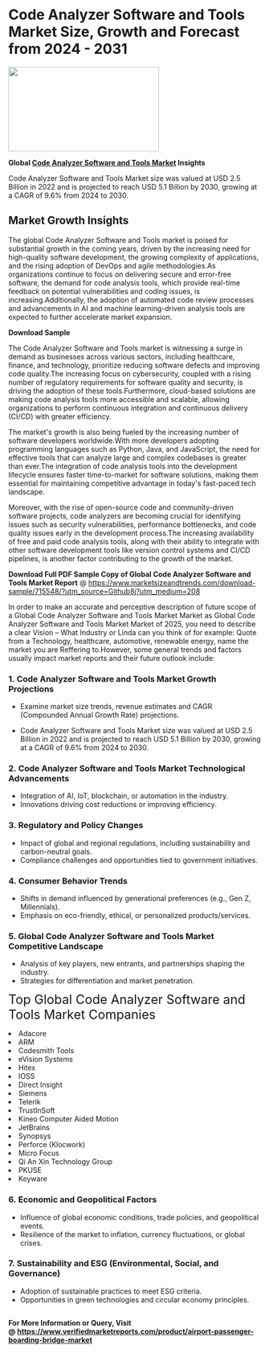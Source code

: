 <H1>Code Analyzer Software and Tools Market Size, Growth and Forecast from 2024 - 2031</H1><img class="aligncenter size-medium wp-image-584254" src="https://thirdeyenews.in/wp-content/uploads/2024/09/Global-Market-Research-300x168.jpeg" alt="" width="300" height="168" /><p><strong>Global&nbsp;<a href="https://www.marketsizeandtrends.com/download-sample/715548/?utm_source=Github8j?utm_medium=208">Code Analyzer Software and Tools Market</a> Insights</strong></p><p>Code Analyzer Software and Tools Market size was valued at USD 2.5 Billion in 2022 and is projected to reach USD 5.1 Billion by 2030, growing at a CAGR of 9.6% from 2024 to 2030.</p><p><h2>Market Growth Insights</h2> <p>The global Code Analyzer Software and Tools market is poised for substantial growth in the coming years, driven by the increasing need for high-quality software development, the growing complexity of applications, and the rising adoption of DevOps and agile methodologies.As organizations continue to focus on delivering secure and error-free software, the demand for code analysis tools, which provide real-time feedback on potential vulnerabilities and coding issues, is increasing.Additionally, the adoption of automated code review processes and advancements in AI and machine learning-driven analysis tools are expected to further accelerate market expansion.</p> <p><strong>Download Sample</strong></p> <p>The Code Analyzer Software and Tools market is witnessing a surge in demand as businesses across various sectors, including healthcare, finance, and technology, prioritize reducing software defects and improving code quality.The increasing focus on cybersecurity, coupled with a rising number of regulatory requirements for software quality and security, is driving the adoption of these tools.Furthermore, cloud-based solutions are making code analysis tools more accessible and scalable, allowing organizations to perform continuous integration and continuous delivery (CI/CD) with greater efficiency.</p> <p>The market's growth is also being fueled by the increasing number of software developers worldwide.With more developers adopting programming languages such as Python, Java, and JavaScript, the need for effective tools that can analyze large and complex codebases is greater than ever.The integration of code analysis tools into the development lifecycle ensures faster time-to-market for software solutions, making them essential for maintaining competitive advantage in today's fast-paced tech landscape.</p> <p>Moreover, with the rise of open-source code and community-driven software projects, code analyzers are becoming crucial for identifying issues such as security vulnerabilities, performance bottlenecks, and code quality issues early in the development process.The increasing availability of free and paid code analysis tools, along with their ability to integrate with other software development tools like version control systems and CI/CD pipelines, is another factor contributing to the growth of the market.</p> <p><span class=""><strong>Download Full PDF Sample Copy of Global Code Analyzer Software and Tools Market Report</strong> @ <a href="https://www.marketsizeandtrends.com/download-sample/715548/?utm_source=Github8j?utm_medium=208" target="_blank">https://www.marketsizeandtrends.com/download-sample/715548/?utm_source=Github8j?utm_medium=208</a></span></p><p>In order to make an accurate and perceptive description of future scope of a Global&nbsp;Code Analyzer Software and Tools Market Market as Global&nbsp;Code Analyzer Software and Tools Market Market of 2025, you need to describe a clear Vision &ndash; What Industry or Linda can you think of for example: Quote from a Technology, healthcare, automotive, renewable energy, name the market you are Reffering to.However, some general trends and factors usually impact market reports and their future outlook include:</p><h3>1.&nbsp;<strong>Code Analyzer Software and Tools Market Growth Projections</strong></h3><ul><li>Examine market size trends, revenue estimates and CAGR (Compounded Annual Growth Rate) projections.</li><li><p>Code Analyzer Software and Tools Market size was valued at USD 2.5 Billion in 2022 and is projected to reach USD 5.1 Billion by 2030, growing at a CAGR of 9.6% from 2024 to 2030.</p></li></ul><h3>2.&nbsp;<strong>Code Analyzer Software and Tools Market Technological Advancements</strong></h3><ul><li>Integration of AI, IoT, blockchain, or automation in the industry.</li><li>Innovations driving cost reductions or improving efficiency.</li></ul><h3>3.&nbsp;<strong>Regulatory and Policy Changes</strong></h3><ul><li>Impact of global and regional regulations, including sustainability and carbon-neutral goals.</li><li>Compliance challenges and opportunities tied to government initiatives.</li></ul><h3>4.&nbsp;<strong>Consumer Behavior Trends</strong></h3><ul><li>Shifts in demand influenced by generational preferences (e.g., Gen Z, Millennials).</li><li>Emphasis on eco-friendly, ethical, or personalized products/services.</li></ul><h3>5.&nbsp;<strong>Global Code Analyzer Software and Tools Market Competitive Landscape</strong></h3><ul><li>Analysis of key players, new entrants, and partnerships shaping the industry.</li><li>Strategies for differentiation and market penetration.</li></ul><p data-pm-slice="1 1 []"><span style="color: inherit; font-family: inherit; font-size: 25px;">Top Global Code Analyzer Software and Tools Market Companies</span></p><div class="" data-test-id=""><p><li>Adacore</li><li> ARM</li><li> Codesmith Tools</li><li> eVision Systems</li><li> Hitex</li><li> IOSS</li><li> Direct Insight</li><li> Siemens</li><li> Telerik</li><li> TrustInSoft</li><li> Kineo Computer Aided Motion</li><li> JetBrains</li><li> Synopsys</li><li> Perforce (Klocwork)</li><li> Micro Focus</li><li> Qi An Xin Technology Group</li><li> PKUSE</li><li> Keyware</li></p></div><h3>6.&nbsp;<strong>Economic and Geopolitical Factors</strong></h3><ul><li>Influence of global economic conditions, trade policies, and geopolitical events.</li><li>Resilience of the market to inflation, currency fluctuations, or global crises.</li></ul><h3>7.&nbsp;<strong>Sustainability and ESG (Environmental, Social, and Governance)</strong></h3><ul><li>Adoption of sustainable practices to meet ESG criteria.</li><li>Opportunities in green technologies and circular economy principles.</li></ul><h2><strong style="font-size: 14px;">For More Information or Query, Visit @&nbsp;</strong><a style="background-color: #ffffff; font-size: 14px;" href="https://www.marketsizeandtrends.com/report/code-analyzer-software-and-tools-market/" target="_blank">https://www.verifiedmarketreports.com/product/airport-passenger-boarding-bridge-market</a></h2>